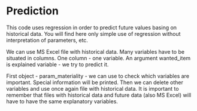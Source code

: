 # Prediction
This code uses regression in order to predict future values basing on historical data. You will find here only simple use of regression without interpretation of parameters, etc. 

We can use MS Excel file with historical data. Many variables have to be situated in columns. One column - one variable. 
An argument wanted_item is explained variable - we try to predict it. 

First object - param_materiality - we can use to check which variables are important. Special information will be printed. 
Then we can delete other variables and use once again file with historical data. 
It is important to remember that files with historical data and future data (also MS Excel) will have to have the same explanatory variables. 
